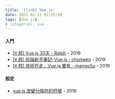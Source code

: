 ```yaml
---
title: '[link] Vue.js'
date: 2021-02-11 01:25:59
tags: [Vue.js]
# categories: vue
---
```

<!-- 連結列表 -->
<!-- more -->
#### 入門
  - [[it 邦] Vue.js 30天 - Ralph](https://ithelp.ithome.com.tw/users/20103424/ironman/1049) - 2016
  - [[it 邦] 前端新手筆記-Vue.js - chunwen](https://ithelp.ithome.com.tw/users/20114645/ironman/2811) - 2019
  - [[it 邦] 技術在走，Vue.js 要有 - mangoSu](https://ithelp.ithome.com.tw/users/20112158/ironman/2614) - 2019
  

#### 設定
  - [vue.js 改變分隔符的符號](https://yiyingloveart.blogspot.com/2016/06/vuejs-change-custom-delimiters.html?m=1) - 2016


